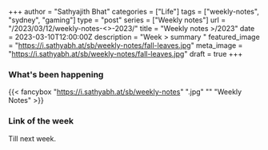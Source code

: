 +++
author = "Sathyajith Bhat"
categories = ["Life"]
tags = ["weekly-notes", "sydney", "gaming"]
type = "post"
series = ["Weekly notes"]
url = "/2023/03/12/weekly-notes-<<week>>-2023/"
title = "Weekly notes <week>>/2023"
date = 2023-03-10T12:00:00Z
description = "Week <week>> summary "
featured_image = "https://i.sathyabh.at/sb/weekly-notes/fall-leaves.jpg"
meta_image = "https://i.sathyabh.at/sb/weekly-notes/fall-leaves.jpg"
draft = true
+++

### What's been happening

{{< fancybox "https://i.sathyabh.at/sb/weekly-notes" ".jpg" "" "Weekly Notes" >}}

### Link of the week


Till next week.